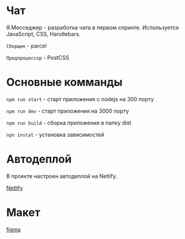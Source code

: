 # Чат

Я.Месседжер - разработка чата в первом спринте. Используется JavaScript, CSS, Handlebars.

`Сборщик` - parcel

`Предпроцессор` - PostCSS

# Основные комманды

`npm run start` - старт приложения с nodejs на 300 порту

`npm run dev` - старт приложения на 3000 порту

`npm run build` - сборка приложения в папку dist

`npn instal` - установка зависимостей

# Автодеплой

В проекте настроен автодеплой на Netlify.

[Netlify](<https://fervent-rosalind-4890c8.netlify.app/>)

# Макет

[figma](<https://www.figma.com/file/DAz7bJDUY3YJiLA1A4Y7O1/Chat-(Copy)?node-id=0%3A1>)
